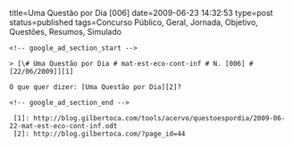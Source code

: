 title=Uma Questão por Dia [006] 
date=2009-06-23 14:32:53
type=post
status=published
tags=Concurso Público, Geral, Jornada, Objetivo, Questões, Resumos, Simulado
~~~~~~
<!-- google_ad_section_start -->

> [\# Uma Questão por Dia # mat-est-eco-cont-inf # N. [006] # [22/06/2009]][1]

O que quer dizer: [Uma Questão por Dia][2]?

<!-- google_ad_section_end -->

 [1]: http://blog.gilbertoca.com/tools/acervo/questoespordia/2009-06-22-mat-est-eco-cont-inf.odt
 [2]: http://blog.gilbertoca.com/?page_id=44